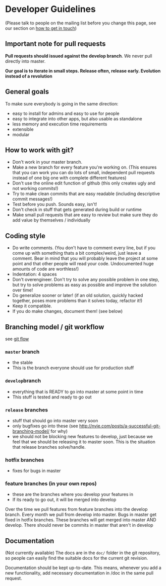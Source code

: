 # Developer Guidelines
(Please talk to people on the mailing list before you change this page, see our section on [how to get in touch](https://github.com/celabtud/QUAD#get-in-touch))

## Important note for pull requests
**Pull requests should issued against the develop branch**.  We never pull directly into master.

**Our goal is to iterate in small steps. Release often, release early. Evolution instead of a revolution**

## General goals
To make sure everybody is going in the same direction:
* easy to install for admins and easy to use for people
* easy to integrate into other apps, but also usable as standalone
* less memory and execution time requirements
* extensible
* modular

## How to work with git?
* Don't work in your master branch.
* Make a new branch for every feature you're working on. (This ensures that you can work you can do lots of small, independent pull requests instead of one big one with complete different features)
* Don't use the online edit function of github (this only creates ugly and not working commits!)
* Try to make clean commits that are easy readable (including descriptive commit messages!)
* Test before you push. Sounds easy, isn't!
* Don't check in stuff that gets generated during build or runtime
* Make small pull requests that are easy to review but make sure they do add value by themselves / individually

## Coding style
* Do write comments. (You don't have to comment every line, but if you come up with something thats a bit complex/weird, just leave a comment. Bear in mind that you will probably leave the project at some point and that other people will read your code. Undocumented huge amounts of code are worthless!)
* Indentation: 4 spaces
* Don't overengineer. Don't try to solve any possible problem in one step, but try to solve problems as easy as possible and improve the solution over time!
* Do generalize sooner or later! (if an old solution, quickly hacked together, poses more problems than it solves today, refactor it!)
* Keep it compatible.
* If you do make changes, document them! (see below)

## Branching model / git workflow
see [git flow](http://nvie.com/posts/a-successful-git-branching-model)

### `master` branch
* the stable
* This is the branch everyone should use for production stuff

### `develop`branch
* everything that is READY to go into master at some point in time
* This stuff is tested and ready to go out

### `release` branches
* stuff that should go into master very soon
* only bugfixes go into these (see http://nvie.com/posts/a-successful-git-branching-model/ for why)
* we should not be blocking new features to develop, just because we feel that we should be releasing it to master soon. This is the situation that release branches solve/handle.

### hotfix branches
* fixes for bugs in master

### feature branches (in your own repos)
* these are the branches where you develop your features in
* If its ready to go out, it will be merged into develop

Over the time we pull features from feature branches into the develop branch. Every month we pull from develop into master. Bugs in master get fixed in hotfix branches. These branches will get merged into master AND develop. There should never be commits in master that aren't in develop

## Documentation
(Not currently available)
The docs are in the `doc/` folder in the git repository, so people can easily find the suitable docs for the current git revision.

Documentation should be kept up-to-date. This means, whenever you add a new functionality, add necessary documentation in /doc in the same pull request. 
